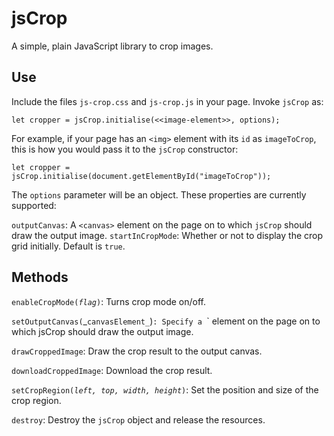 # jsCrop
A simple, plain JavaScript library to crop images.
## Use
Include the files `js-crop.css` and `js-crop.js` in your page. Invoke `jsCrop` as:
```
let cropper = jsCrop.initialise(<<image-element>>, options);
```
For example, if your page has an `<img>` element with its `id` as `imageToCrop`, this is how you would pass it to the `jsCrop` constructor:
```
let cropper = jsCrop.initialise(document.getElementById("imageToCrop"));
```
The `options` parameter will be an object. These properties are currently supported:

`outputCanvas`: A `<canvas>` element on the page on to which `jsCrop` should draw the output image.
`startInCropMode`: Whether or not to display the crop grid initially. Default is `true`.
## Methods
`enableCropMode(`_`flag`_`)`: Turns crop mode on/off.

`setOutputCanvas(`_`canvasElement_`)`: Specify a `<canvas>` element on the page on to which jsCrop should draw the output image.
  
`drawCroppedImage`: Draw the crop result to the output canvas.

`downloadCroppedImage`: Download the crop result.

`setCropRegion(`_`left, top, width, height`_`)`: Set the position and size of the crop region.

`destroy`: Destroy the `jsCrop` object and release the resources.
